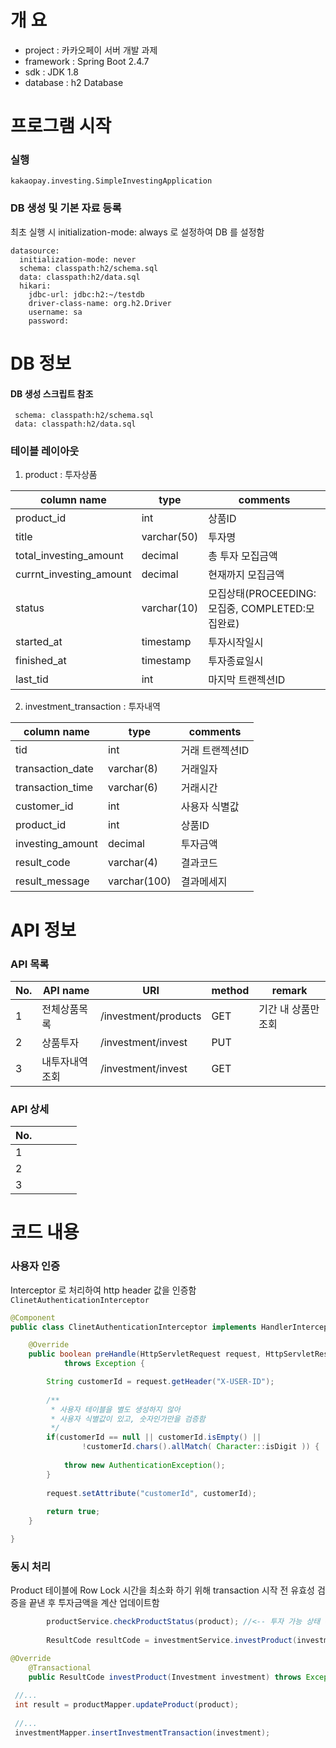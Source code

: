 # 개 요
 
* project   : 카카오페이 서버 개발 과제
* framework : Spring Boot 2.4.7
* sdk       : JDK 1.8
* database  : h2 Database

# 프로그램 시작

### 실행
`kakaopay.investing.SimpleInvestingApplication`

### DB 생성 및 기본 자료 등록
최초 실행 시 initialization-mode: always 로 설정하여 DB 를 설정함

    datasource:
      initialization-mode: never
      schema: classpath:h2/schema.sql
      data: classpath:h2/data.sql
      hikari:
        jdbc-url: jdbc:h2:~/testdb
        driver-class-name: org.h2.Driver
        username: sa
        password:

# DB 정보

#### DB 생성 스크립트 참조

     schema: classpath:h2/schema.sql
     data: classpath:h2/data.sql


### 테이블 레이아웃

1. product : 투자상품

| column name | type | comments |
|-------------------------|-------------|-------------------------------------------|
| product_id | int | 상품ID |
| title | varchar(50) | 투자명 |
| total_investing_amount | decimal | 총 투자 모집금액 |
| currnt_investing_amount | decimal | 현재까지 모집금액 |
| status | varchar(10) | 모집상태(PROCEEDING:모집중, COMPLETED:모집완료) |
| started_at | timestamp | 투자시작일시 |
| finished_at | timestamp | 투자종료일시 |
| last_tid | int | 마지막 트랜젝션ID |

2. investment_transaction : 투자내역

| column name      | type         | comments        |
|------------------|--------------|-----------------|
| tid              | int          | 거래 트랜젝션ID |
| transaction_date | varchar(8)   | 거래일자        |
| transaction_time | varchar(6)   | 거래시간        |
| customer_id      | int          | 사용자 식별값   |
| product_id       | int          | 상품ID          |
| investing_amount | decimal      | 투자금액        |
| result_code      | varchar(4)   | 결과코드        |
| result_message   | varchar(100) | 결과메세지      |

# API 정보
### API 목록

| No. | API name | URI | method | remark |
|-----|----------|-----|--------|--------|
| 1   |전체상품목록  |/investment/products     |GET        |기간 내 상품만 조회|
| 2   |상품투자     |/investment/invest     |PUT        |        |
| 3   |내투자내역조회 |/investment/invest     |GET        |        |

### API 상세
| No. |   |   |   |   |
|-----|---|---|---|---|
| 1   |   |   |   |   |
| 2   |   |   |   |   |
| 3   |   |   |   |   |

# 코드 내용
### 사용자 인증
Interceptor 로 처리하여 http header 값을 인증함
`ClinetAuthenticationInterceptor`

```java
@Component
public class ClinetAuthenticationInterceptor implements HandlerInterceptor, AsyncHandlerInterceptor {

	@Override
	public boolean preHandle(HttpServletRequest request, HttpServletResponse response, Object handler)
			throws Exception {

		String customerId = request.getHeader("X-USER-ID");
		
		/**
		 * 사용자 테이블을 별도 생성하지 않아
		 * 사용자 식별값이 있고, 숫자인가만을 검증함
		 */
		if(customerId == null || customerId.isEmpty() || 
				!customerId.chars().allMatch( Character::isDigit )) {
			
			throw new AuthenticationException();
		}
		
		request.setAttribute("customerId", customerId);
		
		return true;
	}

}
```

### 동시 처리
Product 테이블에 Row Lock 시간을 최소화 하기 위해 transaction 시작 전 유효성 검증을 끝낸 후 투자금액을 계산 업데이트함
```java
		productService.checkProductStatus(product); //<-- 투자 가능 상태 확인
		
		ResultCode resultCode = investmentService.investProduct(investment);
```

```java
@Override
	@Transactional
	public ResultCode investProduct(Investment investment) throws Exception {
 
 //...
 int result = productMapper.updateProduct(product);
 
 //...
 investmentMapper.insertInvestmentTransaction(investment);
```
